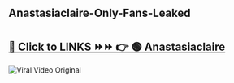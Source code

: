 
 ## Anastasiaclaire-Only-Fans-Leaked

# <h2><a href="https://clipsfans.com/Anastasiaclaire&ref=git">🔗 Click to LINKS ⏩⏩ 👉 🟢 Anastasiaclaire </a></h2>

<a href="https://clipsfans.com/Anastasiaclaire&ref=git" rel="nofollow" data-target="animated-image.originalLink"><img src="https://i.ibb.co.com/xMMVF88/686577567.gif" alt="Viral Video Original" style="max-width: 100%; display: inline-block;" data-target="animated-image.originalImage"></a>
